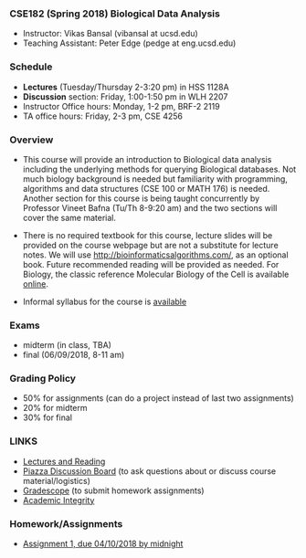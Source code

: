 ### CSE182 (Spring 2018) Biological Data Analysis

- Instructor: Vikas Bansal (vibansal at ucsd.edu)
- Teaching Assistant: Peter Edge (pedge at eng.ucsd.edu)

### Schedule 

- **Lectures** (Tuesday/Thursday 2-3:20 pm) in HSS 1128A
- **Discussion** section: Friday, 1:00-1:50 pm in WLH 2207 
- Instructor Office hours: Monday, 1-2 pm, BRF-2 2119
- TA office hours: Friday, 2-3 pm, CSE 4256 

### Overview 

- This course will provide an introduction to Biological data analysis including the underlying methods for querying Biological databases. Not much biology background is needed but familiarity with programming, algorithms and data structures (CSE 100 or MATH 176) is needed. Another section for this course is being taught concurrently by Professor Vineet Bafna (Tu/Th 8-9:20 am) and the two sections will cover the same material. 

- There is no required textbook for this course, lecture slides will be provided on the course webpage but are not a substitute for lecture notes. We will use  http://bioinformaticsalgorithms.com/, as an optional book.  Future recommended reading will be provided as needed. For Biology, the classic reference  Molecular Biology of the Cell  is available [online](http://www.ncbi.nlm.nih.gov/books/NBK21054/).

- Informal syllabus for the course is [available](https://www.dropbox.com/s/rcpdzixvjgg6fds/syllabus_outline.pdf?dl=0)


### Exams

- midterm (in class, TBA)
- final (06/09/2018, 8-11 am) 

### Grading Policy

 - 50% for assignments (can do a project instead of last two assignments)
 - 20% for midterm
 - 30% for final 

### LINKS

 - [Lectures and Reading](https://github.com/vibansal/CSE182/blob/master/lectures/readme.md)
 - [Piazza Discussion Board](https://piazza.com/ucsd/spring2018/cse182/home) (to ask questions about or discuss course material/logistics)
 - [Gradescope](https://gradescope.com/) (to submit homework assignments)
 - [Academic Integrity](https://www.dropbox.com/s/s7ugrqp3ykpu5np/AcademicIntegrityPolicy.pdf?dl=0)
 
### Homework/Assignments

- [Assignment 1, due 04/10/2018 by midnight](https://github.com/vibansal/CSE182/tree/master/assignments/a1.pdf)


